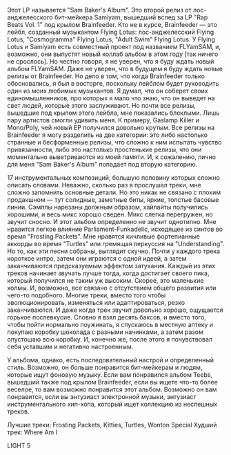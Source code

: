 Этот LP называется "Sam Baker's Album". Это второй релиз от лос-анджелесского бит-мейкера Samiyam, вышедший вслед за LP "Rap Beats Vol. 1" под крылом Brainfeeder. Кто не в курсе, Brainfeeder — это лейбл, созданный музыкантом Flying Lotus: лос-анджелесский Flying Lotus, "Cosmogramma" Flying Lotus, "Adult Swim" Flying Lotus. У Flying Lotus и Samiyam есть совместный проект под названием FLYamSAM, и, возможно, они выпустят новый коллаб альбом в этом году [так ничего не срослось]. Но честно говоря, я не уверен, что я буду ждать новый альбом FLYamSAM. Даже не уверен, что в будущем я буду ждать новые релизы от Brainfeeder. Но дело в том, что когда Brainfeeder только обосновались, я был в восторге, поскольку лейблом будет руководить один из моих любимых музыкантов. Я думал, что он соберет своих единомышленников, про которых я мало что знаю, что он выведет на свет людей, которые этого заслуживают. Но почти все релизы, вышедшие под крылом этого лейбла, мне показались блеклыми. Лишь пару артистов смогли удивить меня. К примеру, Gaslamp Killer и Mono/Poly, чей новый EP получился довольно крутым. Все релизы на Brainfeeder я могу разделить на две категории: это либо настолько странные и бесформенные релизы, что сложно к ним испытать чувство привязанности, либо это настолько простенькие релизы, что они моментально выветриваются из моей памяти. И, к сожалению, лично для меня "Sam Baker's Album" попадает под вторую категорию.

17 инструментальных композиций, большую половину которых сложно описать словами. Неважно, сколько раз я прослушал треки, мне сложно запомнить основные детали. Но это никак не связано с плохим продакшном — тут солидные, заметные биты, яркие, толстые басовые линии. Сэмплы нарезаны должным образом, хайлайты получились хорошими, и весь микс хорошо сведен. Микс слегка перегружен, но звучит сносно. И этот альбом определенно не звучит однотипно. Мне нравится легкое влияние Parliament-Funkadelic, исходящее из синтов во время "Frosting Packets". Мне нравятся кичливые фортепианные аккорды во время "Turtles" или гремящая перкуссия на "Understanding". Но то, как эти песни собраны, выглядит скучно. Почти у каждого трека короткое интро, затем они играются с одной идеей, а затем заканчиваются предсказуемым эффектом затухания. Каждый из этих треков начинает звучать лучше тогда, когда достигает своего пика, который получился не таким уж высоким. Скорее, это маленькие холмы. И, возможно, все связано с отсутствием общего развития или чего-то подобного. Многие треки, вместо того чтобы эволюционировать, изменяться или адаптироваться, резко заканчиваются. И даже когда трек звучит довольно хорошо, ощущается горькое послевкусие. Словно я взял десять баксов, и вместо того, чтобы пойти нормально поужинать, я спускаюсь в местную аптеку и покупаю коробку шоколада с разными начинками, а затем разом опустошаю всю коробку. И, конечно же, после этого я почувствовал себя уставшим и негативно настроенным.

У альбома, однако, есть последовательный настрой и определенный стиль. Возможно, он больше понравится бит-мейкерам и людям, которые ищут фоновую музыку. Если вам понравился альбом Teebs, вышедший также под крылом Brainfeeder, если вы ищете что-то более веселое, то вам возможно понравится этот альбом. Возможно он вам понравится, если вы энтузиаст электронной музыки, энтузиаст инструментального хип-хопа, который ищет коллекцию из неспешных треков.

Лучшие треки: Frosting Packets, Kitties, Turtles, Wonton Special
Худший трек: Where Am I

LIGHT 5
